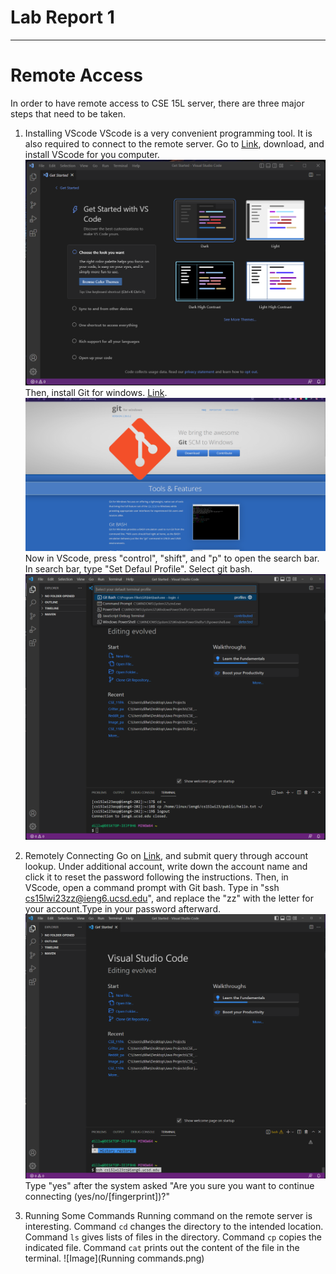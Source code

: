 # Lab Report 1
---
# Remote Access
In order to have remote access to CSE 15L server, there are three major steps that need to be taken.
1. Installing VScode
VScode is a very convenient programming tool. It is also required to connect to the remote server.
Go to [Link](https://code.visualstudio.com/download), download, and install VScode for you computer.
![Image](vscode1.png)
Then, install Git for windows. [Link](https://gitforwindows.org/).
![Image](Git1.png)
Now in VScode, press "control", "shift", and "p" to open the search bar.
In search bar, type "Set Defaul Profile".
Select git bash.
![Image](Gitbash1.png)

2. Remotely Connecting
Go on [Link](https://sdacs.ucsd.edu/~icc/index.php), and submit query through account lookup.
Under additional account, write down the account name and click it to reset the password following the instructions.
Then, in VScode, open a command prompt with Git bash. 
Type in "ssh cs15lwi23zz@ieng6.ucsd.edu", and replace the "zz" with the letter for your account.Type in your password afterward.
![Image](RemoteConnecting1.png)
Type "yes" after the system asked "Are you sure you want to continue connecting (yes/no/[fingerprint])?"

3. Running Some Commands
Running command on the remote server is interesting.
Command `cd` changes the directory to the intended location.
Command `ls` gives lists of files in the directory.
Command `cp` copies the indicated file.
Command `cat` prints out the content of the file in the terminal.
![Image](Running commands.png)



